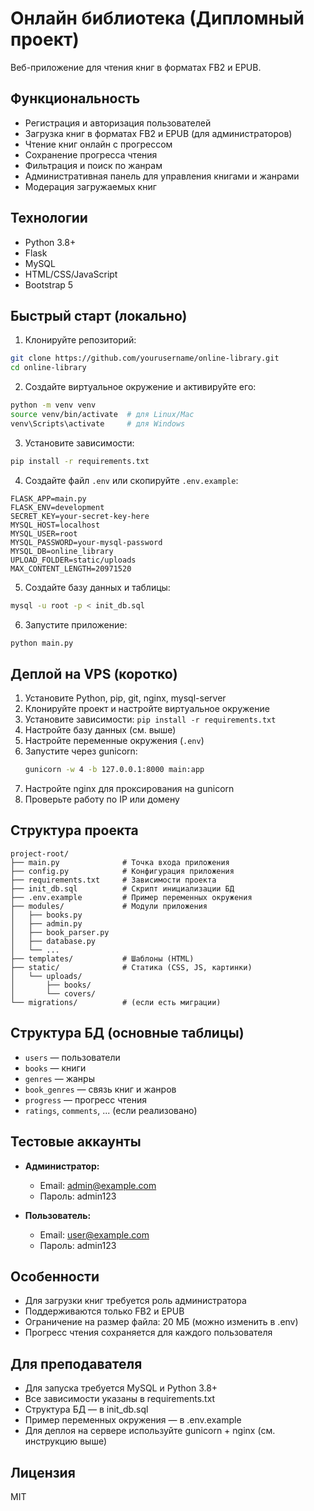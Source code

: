 # Онлайн библиотека (Дипломный проект)

Веб-приложение для чтения книг в форматах FB2 и EPUB.

## Функциональность

- Регистрация и авторизация пользователей
- Загрузка книг в форматах FB2 и EPUB (для администраторов)
- Чтение книг онлайн с прогрессом
- Сохранение прогресса чтения
- Фильтрация и поиск по жанрам
- Административная панель для управления книгами и жанрами
- Модерация загружаемых книг

## Технологии

- Python 3.8+
- Flask
- MySQL
- HTML/CSS/JavaScript
- Bootstrap 5

## Быстрый старт (локально)

1. Клонируйте репозиторий:
```bash
git clone https://github.com/yourusername/online-library.git
cd online-library
```

2. Создайте виртуальное окружение и активируйте его:
```bash
python -m venv venv
source venv/bin/activate  # для Linux/Mac
venv\Scripts\activate     # для Windows
```

3. Установите зависимости:
```bash
pip install -r requirements.txt
```

4. Создайте файл `.env` или скопируйте `.env.example`:
```
FLASK_APP=main.py
FLASK_ENV=development
SECRET_KEY=your-secret-key-here
MYSQL_HOST=localhost
MYSQL_USER=root
MYSQL_PASSWORD=your-mysql-password
MYSQL_DB=online_library
UPLOAD_FOLDER=static/uploads
MAX_CONTENT_LENGTH=20971520
```

5. Создайте базу данных и таблицы:
```bash
mysql -u root -p < init_db.sql
```

6. Запустите приложение:
```bash
python main.py
```

## Деплой на VPS (коротко)

1. Установите Python, pip, git, nginx, mysql-server
2. Клонируйте проект и настройте виртуальное окружение
3. Установите зависимости: `pip install -r requirements.txt`
4. Настройте базу данных (см. выше)
5. Настройте переменные окружения (`.env`)
6. Запустите через gunicorn:
   ```bash
   gunicorn -w 4 -b 127.0.0.1:8000 main:app
   ```
7. Настройте nginx для проксирования на gunicorn
8. Проверьте работу по IP или домену

## Структура проекта

```
project-root/
├── main.py              # Точка входа приложения
├── config.py            # Конфигурация приложения
├── requirements.txt     # Зависимости проекта
├── init_db.sql          # Скрипт инициализации БД
├── .env.example         # Пример переменных окружения
├── modules/             # Модули приложения
│   ├── books.py
│   ├── admin.py
│   ├── book_parser.py
│   ├── database.py
│   └── ...
├── templates/           # Шаблоны (HTML)
├── static/              # Статика (CSS, JS, картинки)
│   └── uploads/
│       ├── books/
│       └── covers/
└── migrations/          # (если есть миграции)
```

## Структура БД (основные таблицы)
- `users` — пользователи
- `books` — книги
- `genres` — жанры
- `book_genres` — связь книг и жанров
- `progress` — прогресс чтения
- `ratings`, `comments`, ... (если реализовано)

## Тестовые аккаунты

- **Администратор:**
  - Email: admin@example.com
  - Пароль: admin123

- **Пользователь:**
  - Email: user@example.com
  - Пароль: admin123

## Особенности
- Для загрузки книг требуется роль администратора
- Поддерживаются только FB2 и EPUB
- Ограничение на размер файла: 20 МБ (можно изменить в .env)
- Прогресс чтения сохраняется для каждого пользователя

## Для преподавателя
- Для запуска требуется MySQL и Python 3.8+
- Все зависимости указаны в requirements.txt
- Структура БД — в init_db.sql
- Пример переменных окружения — в .env.example
- Для деплоя на сервере используйте gunicorn + nginx (см. инструкцию выше)

## Лицензия
MIT 